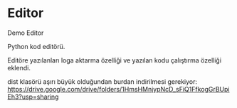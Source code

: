 # Editor
Demo Editor

Python kod editörü.

Editöre yazılanları loga aktarma özelliği ve yazılan kodu çalıştırma özelliği eklendi.

dist klasörü aşırı büyük olduğundan burdan indirilmesi gerekiyor: https://drive.google.com/drive/folders/1HmsHMnjypNcD_sFiQ1FfkogGrBUpiEh3?usp=sharing

